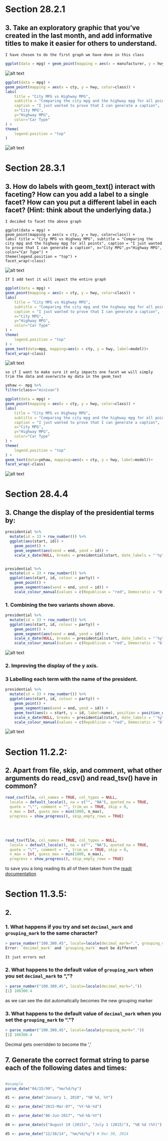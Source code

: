 #
# Section 28.2.1 

## 3. Take an exploratory graphic that you’ve created in the last month, and add informative titles to make it easier for others to understand.

    I have chosen to do the first graph we have done in this class

```R
ggplot(data = mpg) + geom_point(mapping = aes(x = manufacturer, y = hwy))
```

![alt text](28_2_1_3_1.png "Original Graph")

```R
ggplot(data = mpg) + 
geom_point(mapping = aes(x = cty, y = hwy, color=class)) +
labs(
    title = "City MPG vs Highway MPG",
    subtitle = "Comparing the city mpg and the highway mpg for all points",
    caption = "I just wanted to prove that I can generate a caption",
    x="City MPG",
    y="Highway MPG",
    color="Car Type"
) +
theme(
    legend.position = "top"
) 

```
![alt text](28_2_1_3_2.png "Original Graph")

<div style="page-break-after: always"></div>

#
# Section 28.3.1 

## 3. How do labels with geom_text() interact with faceting? How can you add a label to a single facet? How can you put a different label in each facet? (Hint: think about the underlying data.)

    I decided to facet the above graph

```
ggplot(data = mpg) + 
geom_point(mapping = aes(x = cty, y = hwy, color=class)) +
labs( title = "City MPG vs Highway MPG", subtitle = "Comparing the city mpg and the highway mpg for all points", caption = "I just wanted to prove that I can generate a caption", x="City MPG",y="Highway MPG", color="Car Type") +
theme(legend.position = "top") + 
facet_wrap(~class) 
```

![alt text](28_3_1_3_1.png "Original Graph")

    If I add text it will impact the entire graph 

```R
ggplot(data = mpg) + 
geom_point(mapping = aes(x = cty, y = hwy, color=class)) +
labs(
    title = "City MPG vs Highway MPG",
    subtitle = "Comparing the city mpg and the highway mpg for all points",
    caption = "I just wanted to prove that I can generate a caption",
    x="City MPG",
    y="Highway MPG",
    color="Car Type"
) +
theme(
    legend.position = "top"
) + 
geom_text(data=mpg, mapping=aes(x = cty, y = hwy, label=model))+
facet_wrap(~class)
```

![alt text](28_3_1_3_2.png "Original Graph")

    so if I want to make sure it only impacts one facet we will simply trim the data and overwrite my data in the geom_text

``` R
yehaw <- mpg %>%
filter(class=="minivan")

ggplot(data = mpg) + 
geom_point(mapping = aes(x = cty, y = hwy, color=class)) +
labs(
    title = "City MPG vs Highway MPG",
    subtitle = "Comparing the city mpg and the highway mpg for all points",
    caption = "I just wanted to prove that I can generate a caption",
    x="City MPG",
    y="Highway MPG",
    color="Car Type"
) +
theme(
    legend.position = "top"
) + 
geom_text(data=yehaw, mapping=aes(x = cty, y = hwy, label=model))+
facet_wrap(~class)
```

![alt text](28_3_1_3_3.png "Original Graph")

<div style="page-break-after: always"></div>

#
# Section 28.4.4 

## 3. Change the display of the presidential terms by:

```R
presidential %>%
  mutate(id = 33 + row_number()) %>%
  ggplot(aes(start, id)) +
    geom_point() +
    geom_segment(aes(xend = end, yend = id)) +
    scale_x_date(NULL, breaks = presidential$start, date_labels = "'%y")


presidential %>%
  mutate(id = 33 + row_number()) %>%
  ggplot(aes(start, id, colour = party)) +
    geom_point() +
    geom_segment(aes(xend = end, yend = id)) +
    scale_colour_manual(values = c(Republican = "red", Democratic = "blue"))
```

### 1. Combining the two variants shown above.

```R
presidential %>%
  mutate(id = 33 + row_number()) %>%
  ggplot(aes(start, id, colour = party)) +
    geom_point() +
    geom_segment(aes(xend = end, yend = id)) +
    scale_x_date(NULL, breaks = presidential$start, date_labels = "'%y") + 
    scale_colour_manual(values = c(Republican = "red", Democratic = "blue"))
```

![alt text](28_4_4_3_1.png "Original Graph")

### 2. Improving the display of the y axis.

### 3 Labelling each term with the name of the president.

```R
presidential %>%
  mutate(id = 33 + row_number()) %>%
  ggplot(aes(start, id, colour = party)) +
    geom_point() +
    geom_segment(aes(xend = end, yend = id)) +
    geom_text(aes(x = start, y = id, label=name), position = position_nudge(y = 0.3)) + 
    scale_x_date(NULL, breaks = presidential$start, date_labels = "'%y") + 
    scale_colour_manual(values = c(Republican = "red", Democratic = "blue"))
```

![alt text](pres_4.png "Original Graph")

<div style="page-break-after: always"></div>

#
# Section 11.2.2: 

## 2. Apart from file, skip, and comment, what other arguments do read_csv() and read_tsv() have in common?

```R
read_csv(file, col_names = TRUE, col_types = NULL,
  locale = default_locale(), na = c("", "NA"), quoted_na = TRUE,
  quote = "\"", comment = "", trim_ws = TRUE, skip = 0,
  n_max = Inf, guess_max = min(1000, n_max),
  progress = show_progress(), skip_empty_rows = TRUE)
```

<br>
<br>

```R
read_tsv(file, col_names = TRUE, col_types = NULL,
  locale = default_locale(), na = c("", "NA"), quoted_na = TRUE,
  quote = "\"", comment = "", trim_ws = TRUE, skip = 0,
  n_max = Inf, guess_max = min(1000, n_max),
  progress = show_progress(), skip_empty_rows = TRUE)
```

to save you a long reading its all of them taken from the [readr documentation](https://readr.tidyverse.org/reference/read_delim.html)

<div style="page-break-after: always"></div>

#
# Section 11.3.5: 

## 2. 

### 1. What happens if you try and set `decimal_mark` and `grouping_mark` to the same character? 

```R
> parse_number("100.300.45", locale=locale(decimal_mark=".", grouping_mark="."))
Error: `decimal_mark` and `grouping_mark` must be different
```

    It just errors out

### 2. What happens to the default value of `grouping_mark` when you set `decimal_mark` to “,”? 

```R
> parse_number("100.300,45", locale=locale(decimal_mark=","))
[1] 100300.4
```
as we can see the dot automatically becomes the new grouping marker


### 3. What happens to the default value of `decimal_mark` when you set the `grouping_mark` to “.”?

```R
> parse_number("100.300,45", locale=locale(grouping_mark="."))
[1] 100300.4
```

Decimal gets overridden to become the ','

<div style="page-break-after: always"></div>

## 7. Generate the correct format string to parse each of the following dates and times:
 
```R 

#example
parse_date("04/15/99", "%m/%d/%y")

d1 <- parse_date("January 1, 2010", "%B %d, %Y")

d2 <- parse_date("2015-Mar-07", "%Y-%b-%d")

d3 <- parse_date("06-Jun-2017", "%d-%b-%Y")

d4 <- parse_date(c("August 19 (2015)", "July 1 (2015)"), "%B %d (%Y)")

d5 <- parse_date("12/30/14", "%m/%d/%y") # Dec 30, 2014

```
